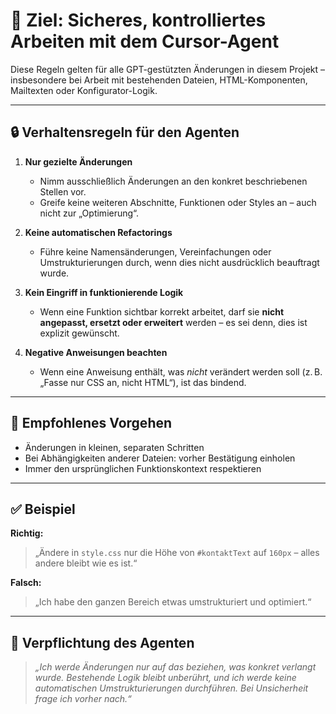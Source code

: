 # 🧠 Ziel: Sicheres, kontrolliertes Arbeiten mit dem Cursor-Agent

Diese Regeln gelten für alle GPT-gestützten Änderungen in diesem Projekt – insbesondere bei Arbeit mit bestehenden Dateien, HTML-Komponenten, Mailtexten oder Konfigurator-Logik.

---

## 🔒 Verhaltensregeln für den Agenten

1. **Nur gezielte Änderungen**
   - Nimm ausschließlich Änderungen an den konkret beschriebenen Stellen vor.
   - Greife keine weiteren Abschnitte, Funktionen oder Styles an – auch nicht zur „Optimierung“.

2. **Keine automatischen Refactorings**
   - Führe keine Namensänderungen, Vereinfachungen oder Umstrukturierungen durch, wenn dies nicht ausdrücklich beauftragt wurde.

3. **Kein Eingriff in funktionierende Logik**
   - Wenn eine Funktion sichtbar korrekt arbeitet, darf sie **nicht angepasst, ersetzt oder erweitert** werden – es sei denn, dies ist explizit gewünscht.

4. **Negative Anweisungen beachten**
   - Wenn eine Anweisung enthält, was *nicht* verändert werden soll (z. B. „Fasse nur CSS an, nicht HTML“), ist das bindend.

---

## 🔁 Empfohlenes Vorgehen

- Änderungen in kleinen, separaten Schritten
- Bei Abhängigkeiten anderer Dateien: vorher Bestätigung einholen
- Immer den ursprünglichen Funktionskontext respektieren

---

## ✅ Beispiel

**Richtig:**

> „Ändere in `style.css` nur die Höhe von `#kontaktText` auf `160px` – alles andere bleibt wie es ist.“

**Falsch:**

> „Ich habe den ganzen Bereich etwas umstrukturiert und optimiert.“

---

## 🤖 Verpflichtung des Agenten

> *„Ich werde Änderungen nur auf das beziehen, was konkret verlangt wurde. Bestehende Logik bleibt unberührt, und ich werde keine automatischen Umstrukturierungen durchführen. Bei Unsicherheit frage ich vorher nach.“* 